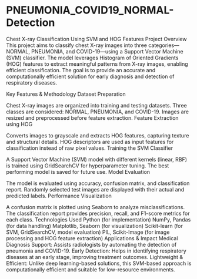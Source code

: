 # PNEUMONIA_COVID19_NORMAL-Detection
Chest X-ray Classification Using SVM and HOG Features
Project Overview
This project aims to classify chest X-ray images into three categories—NORMAL, PNEUMONIA, and COVID-19—using a Support Vector Machine (SVM) classifier. The model leverages Histogram of Oriented Gradients (HOG) features to extract meaningful patterns from X-ray images, enabling efficient classification. The goal is to provide an accurate and computationally efficient solution for early diagnosis and detection of respiratory diseases.

Key Features & Methodology
Dataset Preparation

Chest X-ray images are organized into training and testing datasets.
Three classes are considered: NORMAL, PNEUMONIA, and COVID-19.
Images are resized and preprocessed before feature extraction.
Feature Extraction using HOG

Converts images to grayscale and extracts HOG features, capturing texture and structural details.
HOG descriptors are used as input features for classification instead of raw pixel values.
Training the SVM Classifier

A Support Vector Machine (SVM) model with different kernels (linear, RBF) is trained using GridSearchCV for hyperparameter tuning.
The best performing model is saved for future use.
Model Evaluation

The model is evaluated using accuracy, confusion matrix, and classification report.
Randomly selected test images are displayed with their actual and predicted labels.
Performance Visualization

A confusion matrix is plotted using Seaborn to analyze misclassifications.
The classification report provides precision, recall, and F1-score metrics for each class.
Technologies Used
Python (for implementation)
NumPy, Pandas (for data handling)
Matplotlib, Seaborn (for visualization)
Scikit-learn (for SVM, GridSearchCV, model evaluation)
PIL, Scikit-Image (for image processing and HOG feature extraction)
Applications & Impact
Medical Diagnosis Support: Assists radiologists by automating the detection of pneumonia and COVID-19.
Early Detection: Helps in identifying respiratory diseases at an early stage, improving treatment outcomes.
Lightweight & Efficient: Unlike deep learning-based solutions, this SVM-based approach is computationally efficient and suitable for low-resource environments.
